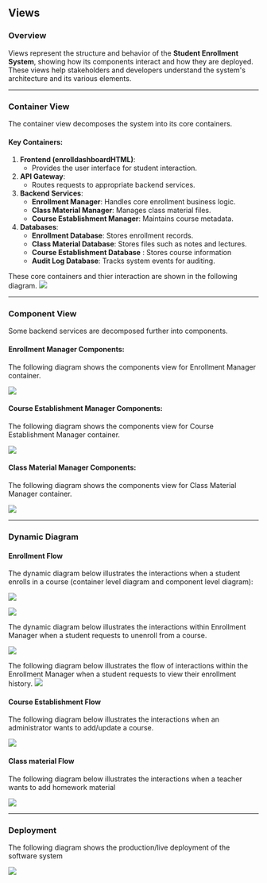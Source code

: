 ## Views

### Overview

Views represent the structure and behavior of the **Student Enrollment System**, showing how its components interact and how they are deployed. These views help stakeholders and developers understand the system's architecture and its various elements.

---

### Container View

The container view decomposes the system into its core containers.

#### Key Containers:
1. **Frontend (enrolldashboardHTML)**:
   - Provides the user interface for student interaction.
2. **API Gateway**:
   - Routes requests to appropriate backend services.
3. **Backend Services**:
   - **Enrollment Manager**: Handles core enrollment business logic.
   - **Class Material Manager**: Manages class material files.
   - **Course Establishment Manager**: Maintains course metadata.
4. **Databases**:
   - **Enrollment Database**: Stores enrollment records.
   - **Class Material Database**: Stores files such as notes and lectures.
   - **Course Establishment Database** : Stores course information
   - **Audit Log Database**: Tracks system events for auditing.

These core containers and thier interaction are shown in the following diagram.
![](embed:enrollmentSystemContainerDiagram)

---


### Component View

Some backend services are decomposed further into components.

#### Enrollment Manager Components:
The following diagram shows the components view for Enrollment Manager container.

![](embed:enrollmentSystemComponentDiagram)

#### Course Establishment Manager Components:
The following diagram shows the components view for Course Establishment Manager container.

![](embed:courseEstaSystemComponentDiagram)

#### Class Material Manager Components:
The following diagram shows the components view for Class Material Manager container.

![](embed:classMaterialComponentDiagram)


---

### Dynamic Diagram

#### Enrollment Flow

The dynamic diagram below illustrates the interactions when a student enrolls in a course (container level diagram and component level diagram):

![](embed:Student_Enrollment_Container_Dynamic)

![](embed:Student_Enrollment_Component_Dynamic)

The dynamic diagram below illustrates the interactions within Enrollment Manager when a student requests to unenroll from a course.

![](embed:Student_Unenrollment_Component_Dynamic)


The following diagram below illustrates the flow of interactions within the Enrollment Manager when a student requests to view their enrollment history.
![](embed:EnrollmentHistory_Container_Dynamic)



#### Course Establishment Flow

The following diagram below illustrates the interactions when an administrator wants to add/update a course.

![](embed:courseEstaDynamicView)


#### Class material Flow

The following diagram below illustrates the interactions when a teacher wants to add homework material

![](embed:classMaterialDynamicView)

---

### Deployment

The following diagram shows the production/live deployment of the software system

![](embed:Live_Deployment)
